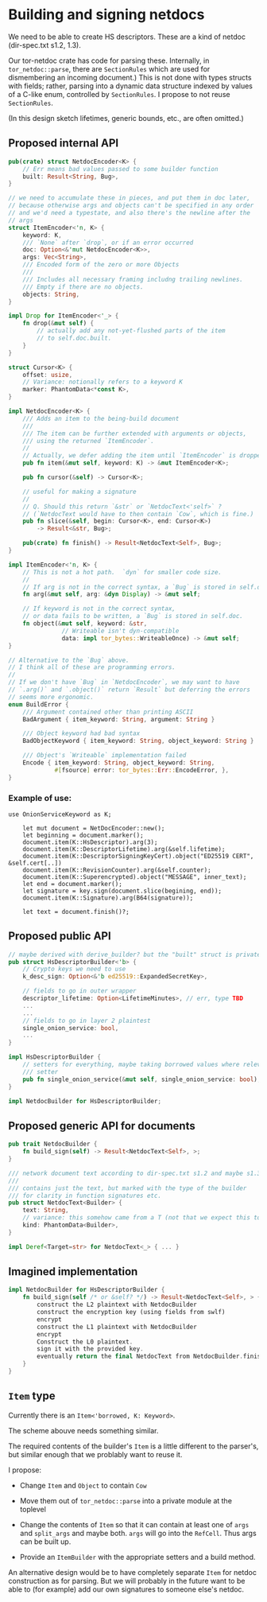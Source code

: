 Building and signing netdocs
============================

We need to be able to create HS descriptors.  These are a kind of netdoc
(dir-spec.txt s1.2, 1.3).

Our tor-netdoc crate has code for parsing these.  Internally, in
`tor_netdoc::parse`, there are `SectionRules` which are used for
dismembering an incoming document.)  This is not done with types
structs with fields; rather, parsing into a dynamic data structure
indexed by values of a C-like enum, controlled by `SectionRules`.
I propose to not reuse `SectionRules`.

(In this design sketch lifetimes, generic bounds, etc., are often omitted.)

## Proposed internal API

```rust
pub(crate) struct NetdocEncoder<K> {
    // Err means bad values passed to some builder function
    built: Result<String, Bug>,
}

// we need to accumulate these in pieces, and put them in doc later,
// because otherwise args and objects can't be specified in any order
// and we'd need a typestate, and also there's the newline after the
// args
struct ItemEncoder<'n, K> {
    keyword: K,
    /// `None` after `drop`, or if an error occurred
    doc: Option<&'mut NetdocEncoder<K>>,
    args: Vec<String>,
    /// Encoded form of the zero or more Objects
    ///
    /// Includes all necessary framing includng trailing newlines.
    /// Empty if there are no objects.
    objects: String,
}

impl Drop for ItemEncoder<'_> {
    fn drop(&mut self) {
        // actually add any not-yet-flushed parts of the item
        // to self.doc.built.
    }
}

struct Cursor<K> {
    offset: usize,
    // Variance: notionally refers to a keyword K
    marker: PhantomData<*const K>,
}

impl NetdocEncoder<K> {
    /// Adds an item to the being-build document
    ///
    /// The item can be further extended with arguments or objects,
    /// using the returned `ItemEncoder`.
    //
    // Actually, we defer adding the item until `ItemEncoder` is dropped.
    pub fn item(&mut self, keyword: K) -> &mut ItemEncoder<K>;

    pub fn cursor(&self) -> Cursor<K>;

    // useful for making a signature
    //
    // Q. Should this return `&str` or `NetdocText<'self>` ?
    // (`NetdocText would have to then contain `Cow`, which is fine.)
    pub fn slice(&self, begin: Cursor<K>, end: Cursor<K>)
        -> Result<&str, Bug>;

    pub(crate) fn finish() -> Result<NetdocText<Self>, Bug>;
}

impl ItemEncoder<'n, K> {
    // This is not a hot path.  `dyn` for smaller code size.
    //
    // If arg is not in the correct syntax, a `Bug` is stored in self.doc.
    fn arg(&mut self, arg: &dyn Display) -> &mut self;

    // If keyword is not in the correct syntax,
    // or data fails to be written, a `Bug` is stored in self.doc.
    fn object(&mut self, keyword: &str,
               // Writeable isn't dyn-compatible
               data: impl tor_bytes::WriteableOnce) -> &mut self;
}

// Alternative to the `Bug` above.
// I think all of these are programming errors.
//
// If we don't have `Bug` in `NetdocEncoder`, we may want to have
// `.arg()` and `.object()` return `Result` but deferring the errors
// seems more ergonomic.
enum BuildError {
    /// Argument contained other than printing ASCII
    BadArgument { item_keyword: String, argument: String }

    /// Object keyword had bad syntax
    BadObjectKeyword { item_keyword: String, object_keyword: String }

    /// Object's `Writeable` implementation failed
    Encode { item_keyword: String, object_keyword: String,
             #[fsource] error: tor_bytes::Err::EncodeError, },
}
```

### Example of use:
```
use OnionServiceKeyword as K;

    let mut document = NetDocEncoder::new();
    let beginning = document.marker();
    document.item(K::HsDescriptor).arg(3);
    document.item(K::DescriptorLifetime).arg(&self.lifetime);
    document.item(K::DescriptorSigningKeyCert).object("ED25519 CERT", &self.cert[..])
    document.item(K::RevisionCounter).arg(&self.counter);
    document.item(K::Superencrypted).object("MESSAGE", inner_text);
    let end = document.marker();
    let signature = key.sign(document.slice(begining, end));
    document.item(K::Signature).arg(B64(signature));

    let text = document.finish()?;
```

## Proposed public API

```rust
// maybe derived with derive_builder? but the "built" struct is private
pub struct HsDescriptorBuilder<'b> {
    // Crypto keys we need to use
    k_desc_sign: Option<&'b ed25519::ExpandedSecretKey>,

    // fields to go in outer wrapper
    descriptor_lifetime: Option<LifetimeMinutes>, // err, type TBD
    ...
    ...
    // fields to go in layer 2 plaintest
    single_onion_service: bool,
    ...
}

impl HsDescriptorBuilder {
    // setters for everything, maybe taking borrowed values where relevant
    /// setter
    pub fn single_onion_service(&mut self, single_onion_service: bool);
}

impl NetdocBuilder for HsDescriptorBuilder;
```

## Proposed generic API for documents

```rust
pub trait NetdocBuilder {
    fn build_sign(self) -> Result<NetdocText<Self>, >;
}

/// network document text according to dir-spec.txt s1.2 and maybe s1.3
///
/// contains just the text, but marked with the type of the builder
/// for clarity in function signatures etc.
pub struct NetdocText<Builder> {
    text: String,
    // variance: this somehow came from a T (not that we expect this to matter)
    kind: PhantomData<Builder>,
}

impl Deref<Target=str> for NetdocText<_> { ... }
```

## Imagined implementation

```rust
impl NetdocBuilder for HsDescriptorBuilder {
    fn build_sign(self /* or &self? */) -> Result<NetdocText<Self>, > {
        construct the L2 plaintext with NetdocBuilder
        construct the encryption key (using fields from swlf)
        encrypt
        construct the L1 plaintext with NetdocBuilder
        encrypt
        Construct the L0 plaintext.
        sign it with the provided key.
        eventually return the final NetdocText from NetdocBuilder.finish()
    }
}
```

## `Item` type

Currently there is an `Item<'borrowed, K: Keyword>`.

The scheme abouve needs something similar.

The required contents of the builder's `Item` is a little different to
the parser's, but similar enough that we problably want to reuse it.

I propose:

 * Change `Item` and `Object` to contain `Cow`
 * Move them out of `tor_netdoc::parse` into a private module at the toplevel
 * Change the contents of `Item` so that it can contain at least one of `args`
   and `split_args` and maybe both.  `args` will go into the `RefCell`.
   Thus args can be built up.

 * Provide an `ItemBuilder` with the appropriate setters and a build method.

An alternative design would be to have completely separate `Item` for
netdoc construction as for parsing.  But we will probably in the
future want to be able to (for example) add our own signatures to
someone else's netdoc.
